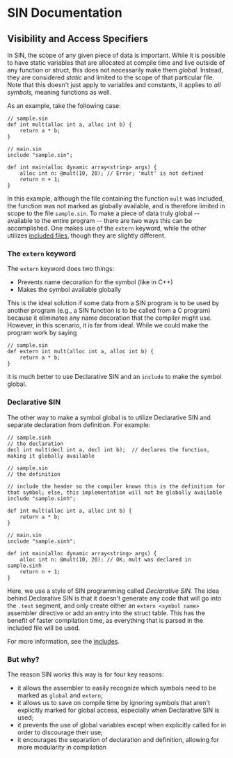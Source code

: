 # SIN Documentation

## Visibility and Access Specifiers

In SIN, the scope of any given piece of data is important. While it is possible to have static variables that are allocated at compile time and live outside of any function or struct, this does not necessarily make them _global._ Instead, they are considered _static_ and limited to the scope of that particular file. Note that this doesn't just apply to variables and constants, it applies to _all symbols,_ meaning functions as well.

As an example, take the following case:

    // sample.sin
    def int mult(alloc int a, alloc int b) {
        return a * b;
    }

    // main.sin
    include "sample.sin";

    def int main(alloc dynamic array<string> args) {
        alloc int n: @mult(10, 20); // Error; 'mult' is not defined
        return n + 1;
    }

In this example, although the file containing the function `mult` was included, the function was not marked as globally available, and is therefore limited in scope to the file `sample.sin`. To make a piece of data truly global -- available to the entire program -- there are two ways this can be accomplished. One makes use of the `extern` keyword, while the other utilizes [included files](Includes), though they are slightly different.

### The `extern` keyword

The `extern` keyword does two things:

* Prevents name decoration for the symbol (like in C++)
* Makes the symbol available globally

This is the ideal solution if some data from a SIN program is to be used by another program (e.g., a SIN function is to be called from a C program) because it eliminates any name decoration that the compiler might use. However, in this scenario, it is far from ideal. While we could make the program work by saying

    // sample.sin
    def extern int mult(alloc int a, alloc int b) {
        return a * b;
    }

it is much better to use Declarative SIN and an `include` to make the symbol global.

### Declarative SIN

The other way to make a symbol global is to utilize Declarative SIN and separate declaration from definition. For example:

    // sample.sinh
    // the declaration
    decl int mult(decl int a, decl int b);  // declares the function, making it globally available

    // sample.sin
    // the definition
    
    // include the header so the compiler knows this is the definition for that symbol; else, this implementation will not be globally available
    include "sample.sinh";
    
    def int mult(alloc int a, alloc int b) {
        return a * b;
    }

    // main.sin
    include "sample.sinh";

    def int main(alloc dynamic array<string> args) {
        alloc int n: @mult(10, 20); // OK; mult was declared in sample.sinh
        return n + 1;
    }

Here, we use a style of SIN programming called _Declarative SIN._ The idea behind Declarative SIN is that it doesn't generate any code that will go into the `.text` segment, and only create either an `extern <symbol name>` assembler directive or add an entry into the struct table. This has the benefit of faster compilation time, as everything that is parsed in the included file will be used.

For more information, see the [includes](Includes).

### But why?

The reason SIN works this way is for four key reasons:

* it allows the assembler to easily recognize which symbols need to be marked as `global` and `extern`;
* it allows us to save on compile time by ignoring symbols that aren't explicitly marked for global access, especially when Declarative SIN is used;
* it prevents the use of global variables except when explicitly called for in order to discourage their use;
* it encourages the separation of declaration and definition, allowing for more modularity in compilation
